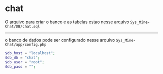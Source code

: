 # chat

O arquivo para criar o banco e as tabelas estao nesse arquivo `Sys_Mine-Chat/DB/chat.sql`

<hr>

o banco de dados pode ser configurado nesse arquivo `Sys_Mine-Chat/app/config.php`

```php
$db_host = "localhost";
$db_db = "chat";
$db_user = "root";
$db_pass = "";
```


